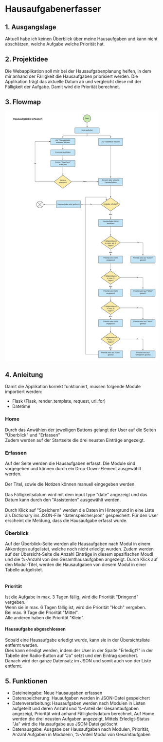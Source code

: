 # Hausaufgabenerfasser

## 1. Ausgangslage
Aktuell habe ich keinen Überblick über meine Hausaufgaben und kann nicht abschätzen, welche Aufgabe welche Priorität hat. 

## 2. Projektidee
Die Webapplikation soll mir bei der Hausaufgabenplanung helfen, in dem mir anhand der Fälligkeit die Hausaufgaben priorisiert werden. Die Applikation frägt das aktuelle Datum ab und vergleicht diese mit der Fälligkeit der Aufgabe. Damit wird die Priorität berechnet. 

## 3. Flowmap
![](static/images/workflow.png)

## 4. Anleitung
Damit die Applikation korrekt funktioniert, müssen folgende Module importiert werden:
<ul>
    <li>Flask (Flask, render_template, request, url_for)</li>
    <li>Datetime</li>
</ul>

### Home
Durch das Anwählen der jeweiligen Buttons gelangt der User auf die Seiten "Überblick" und "Erfassen"<br>
Zudem werden auf der Startseite die drei neusten Einträge angezeigt.

### Erfassen
Auf der Seite werden die Hausaufgaben erfasst. Die Module sind vorgegeben und können durch ein Drop-Down-Element ausgewählt werden.<br><br>
Der Titel, sowie die Notizen können manuell eingegeben werden.<br><br>
Das Fälligkeitsdatum wird mit dem input type "date" angezeigt und das Datum kann durch den "Assistenten" ausgewählt werden. <br><br>
Durch Klick auf "Speichern" werden die Daten im Hintergrund in eine Liste als Dictionary ins JSON-File "datenspeicher.json" gespeichert. Für den User erscheint die Meldung, dass die Hausaufgabe erfasst wurde.

### Überblick
Auf der Überblick-Seite werden alle Hausaufgaben nach Modul in einem Akkordeon aufgelistet, welche noch nicht erledigt wurden. Zudem werden auf der Übersicht-Seite die Anzahl Einträge in diesem spezifischen Moudl und die %-Anzahl von den Gesamthausaufgaben angezeigt. Durch Klick auf den Modul-Titel, werden die Hausaufgaben von diesem Modul in einer Tabelle aufgelistet.<br><br>
#### Priorität
Ist die Aufgabe in max. 3 Tagen fällig, wird die Priorität "Dringend" vergeben.<br> Wenn sie in max. 6 Tagen fällig ist, wird die Priorität "Hoch" vergeben.<br> Bei max. 9 Tage die Priorität "Mittel". <br>Alle anderen haben die Priorität "Klein".

#### Hausaufgabe abgeschlossen
Sobald eine Hausaufgabe erledigt wurde, kann sie in der Übersichtsliste entfernt werden.<br>
Dies kann erledigt werden, indem der User in der Spalte "Erledigt?" in der Tabelle den Radio-Button auf "Ja" setzt und den Eintrag speichert.<br>
Danach wird der ganze Datensatz im JSON und somit auch von der Liste entfernt.

## 5. Funktionen
<ul>
    <li>Dateineingabe: Neue Hausaugaben erfassen</li>
    <li>Datenspeicherung: Hauaufgaben werden in JSON-Datei gespeichert</li>
    <li>Datenverarbeitung: Hausaufgaben werden nach Modulen in Listen aufgeteilt und deren Anzahl und %-Anteil der Gesamtaufgaben angezeigt, Priorität wird anhand Fälligkeitsdatum berechnet, Auf Home werden die drei neusten Aufgaben angezeigt, Mittels Erledigt-Status "Ja" wird die Hausaufgabe aus JSON-Datei gelöscht</li>
    <li>Datenausgabe: Ausgabe der Hausaufgaben nach Modulen, Priorität, Anzahl Aufgaben in Modulenn, %-Anteil Modul von Gesamtaufgaben</li>
</ul>